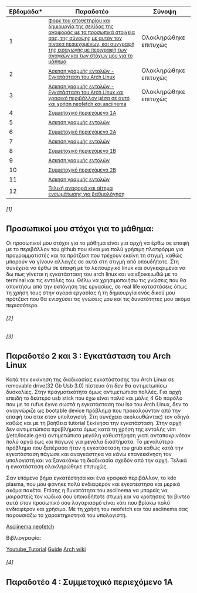 | Εβδομάδα* | Παραδοτέο | Σύνοψη |
| --- | --- | --- |
| 1 |  <sup><a href="#1"> Φορκ του αποθετηρίου και δημιουργία της σελίδας της αναφοράς με τα προσωπικά στοιχεία σας, της σύνοψης με αυτόν τον πίνακα περιεχομένων, και συγγραφή της εισαγωγής με περιγραφή των αναγκών και των στόχων μου για το μάθημα |Ολοκληρώθηκε επιτυχώς|
| 2 |<sup><a href="#2"> Άσκηση γραμμής εντολών - Εγκατάσταση του Arch Linux |Ολοκληρώθηκε επιτυχώς|
| 3 |<sup><a href="#3"> Άσκηση γραμμής εντολών - Εγκατάσταση του Arch Linux και γραφικό περιβάλλον μέσα σε αυτό και χρήση neofetch και asciinema|Ολοκληρώθηκε επιτυχώς|
| 4 |<sup><a href="#4"> Συμμετοχικό περιεχόμενο 1A  | |
| 5 |<sup><a href="#5"> Άσκηση γραμμής εντολών | |
| 6 |<sup><a href="#6"> Συμμετοχικό περιεχόμενο 2A | |
| 7 |<sup><a href="#7">Άσκηση γραμμής εντολών |  |
| 8 |<sup><a href="#8"> Συμμετοχικό περιεχόμενο 1B |  |
| 9 |<sup><a href="#9">Άσκηση γραμμής εντολών |  |
| 10 |<sup><a href="#10">Συμμετοχικό περιεχόμενο 2B | |
| 11 |<sup><a href="#11"> Άσκηση γραμμής εντολών | |
| 12 |<sup><a href="#12"> Τελική αναφορά και αίτημα ενσωμάτωσης για βαθμολόγηση | |
  
###### [1]
  
## Προσωπικοί μου στόχοι για το μάθημα:
  
Οι προσωπικοί μου στόχοι για το μάθημα είναι για αρχή να έρθω σε επαφή με το περιβάλλον του github που είναι μια πολύ χρήσιμη πλατφόρμα για προγραμματιστές και τα πρότζεκτ που τρέχουν εκείνη τη στιγμή, καθώς μπορούν να γίνουν αλλαγές σε αυτά στη στιγμή από οπουδήποτε. Στη συνέχεια να έρθω σε επαφή με το λειτουργικό linux και συγκεκριμένα να δω πως γίνεται η εγκατάσταση του arch linux και να εξοικειωθώ με το terminal και τις εντολές του. Θέλω να χρησιμοποιήσω τις γνώσεις που θα αποκτήσω από την εκπόνηση της εργασίας, σε real life καταστάσεις όπως τη χρήση τους στην αγορά εργασίας ή τη δημιουργία ενός δικού μου πρότζεκτ που θα ενισχύσει τις γνώσεις μου και τις δυνατότητες μου ακόμα περισσότερο.
  
###### [2] 
###### [3]
        
## Παραδοτέο 2 και 3 : Εγκατάσταση του Arch Linux

Κατά την εκκίνηση της διαδικασίας εγκατάστασης του Arch Linux σε removable drive(32 Gb Usb 3.0) πίστευα ότι δεν θα αντιμετωπίσω δυσκολίες. Στην πραγματικότητα όμως αντιμετώπισα πολλές. Για αρχή επειδή το δεύτερο usb stick που έχω είναι παλιό και μόλις 4 Gb παρόλο που με το rufus έγινε σωστά η εγκατάσταση του iso του Arch Linux, δεν το αναγνώριζε ως bootable device πρόβλημα που προκαλούνταν από την επαφή του στικ στον υπολογιστή. Στη συνέχεια ακολουθώντας) τον οδηγό καθώς και με τη βοήθεια tutorial ξεκίνησα την εγκατάσταση. Στην αρχή δεν αντιμετώπισα προβλήματα όμως κατά τη χρήση της εντολής vim (/etc/locale.gen) αντιμετώπισα μεγάλη καθυστέρηση γιατί ανταποκρινόταν πολύ αργά έως και πάγωνε για μεγάλα διαστήματα. Το μεγαλύτερο πρόβλημα που ξεπέρασα ήταν η εγκατάσταση του grub καθώς κατά την εγκατάσταση πάγωσε και αναγκάστηκα να κάνω επανεκκίνηση τον υπολογιστή και να ξανακάνω τη διαδικασία σχεδόν από την αρχή. Τελικά η εγκατάσταση ολοκληρώθηκε επιτυχώς.
  
Σαν επόμενο βήμα εγκατέστησα και ένα γραφικό περιβάλλον, το kde plasma, που μoυ φάνηκε πολύ ενδιαφέρον και εγκατέστησα και μερικά ακόμα πακέτα. Επίσης η δυνατότητα του asciinema να μπορείς να μοιραστείς τον κώδικα σου οποιαδήποτε στιγμή και να κρατήσεις τα βίντεο αυτά στον προσωπικό σου λογαριασμό είναι κάτι που βρίσκω πολύ ενδιαφέρον και χρήσιμο. Με τη χρήση του neofetch και του asciinema σας παρουσιάζω το χαρακτηριστηκά του υπολογιστή.

[Asciinema neofetch](https://asciinema.org/a/BaW1qyrySITRi7knHksjpbWNs)

 Βιβλιογραφία:
 
 [Youtube_Tutorial](https://www.youtube.com/watch?v=yaThYGr37DI&t=1295s&ab_channel=EF-LinuxMadeSimple)
 [Guide](https://itsfoss.com/install-arch-linux/)
 [Arch wiki](https://wiki.archlinux.org/title/installation_guide)

  ###### [4]
  
  ## Παραδοτέο 4 : Συμμετοχικό περιεχόμενο 1A
  
  


  
  
  
  

